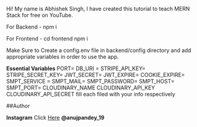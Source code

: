 Hi! My name is Abhishek Singh, I have created this tutorial to teach MERN Stack for free on YouTube.

For Backend - npm i

For Frontend - cd frontend npm i

Make Sure to Create a config.env file in backend/config directory and add appropriate variables in order to use the app.

**Essential Variables**
PORT= DB_URI = STRIPE_API_KEY= STRIPE_SECRET_KEY= JWT_SECRET= JWT_EXPIRE= COOKIE_EXPIRE= SMPT_SERVICE = SMPT_MAIL= SMPT_PASSWORD= SMPT_HOST= SMPT_PORT= CLOUDINARY_NAME CLOUDINARY_API_KEY CLOUDINARY_API_SECRET fill each filed with your info respectively

##Author

**Instagram** Click [Here](https://www.instagram.com/anujpandey_19/) **@anujpandey_19**
